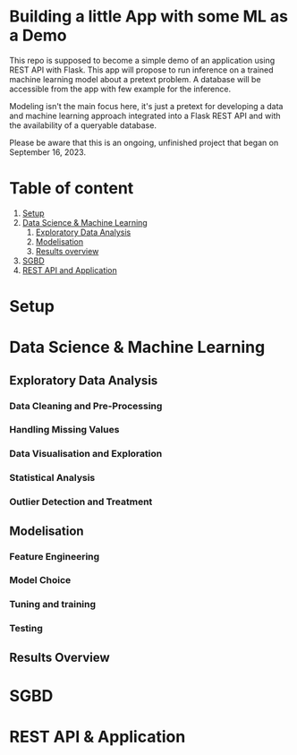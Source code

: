 # Building a little App with some ML as a Demo
This repo is supposed to become a simple demo of an application using REST API with Flask.
This app will propose to run inference on a trained machine learning model about a pretext problem.
A database will be accessible from the app with few example for the inference.

Modeling isn't the main focus here, it's just a pretext for developing a data and machine learning
approach integrated into a Flask REST API and with the availability of a queryable database.

Please be aware that this is an ongoing, unfinished project that began on September 16, 2023.

# Table of content
1. [Setup](#Setup)
1. [Data Science & Machine Learning](#DataScience)
   1. [Exploratory Data Analysis](#EDA)
   4. [Modelisation](#Molelisation)
   5. [Results overview](#Results)
2. [SGBD](#SGBD)
3. [REST API and Application](#API)

# Setup <a name="Setup"></a>

# Data Science & Machine Learning <a name="DataScience"></a>

## Exploratory Data Analysis <a name="EDA"></a>
### Data Cleaning and Pre-Processing
### Handling Missing Values
### Data Visualisation and Exploration
### Statistical Analysis
### Outlier Detection and Treatment

## Modelisation <a name="Modelisation"></a>
### Feature Engineering
### Model Choice
### Tuning and training
### Testing

## Results Overview <a name="Results"></a>

# SGBD <a name="SGBD"></a>
# REST API & Application <a name="API"></a>
